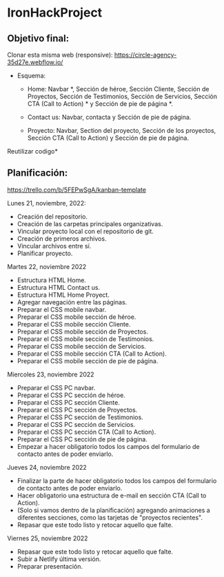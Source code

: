 # IronHackProject

## Objetivo final:

Clonar esta misma web (responsive): https://circle-agency-35d27e.webflow.io/

- Esquema:

  - Home: Navbar \*, Sección de héroe, Sección Cliente, Sección de Proyectos, Sección de Testimonios, Sección de Servicios, Sección CTA (Call to Action) \* y Sección de pie de página \*.

  - Contact us: Navbar, contacta y Sección de pie de página.

  - Proyecto: Navbar, Section del proyecto, Sección de los proyectos, Sección CTA (Call to Action) y Sección de pie de página.

Reutilizar codigo\*

## Planificación:

https://trello.com/b/5FEPwSgA/kanban-template

Lunes 21, noviembre, 2022:

- Creación del repositorio.
- Creación de las carpetas principales organizativas.
- Vincular proyecto local con el repositorio de git.
- Creación de primeros archivos.
- Vincular archivos entre sí.
- Planificar proyecto.

Martes 22, noviembre 2022

- Estructura HTML Home.
- Estructura HTML Contact us.
- Estructura HTML Home Proyect.
- Agregar navegación entre las páginas.
- Preparar el CSS mobile navbar.
- Preparar el CSS mobile sección de héroe.
- Preparar el CSS mobile sección Cliente.
- Preparar el CSS mobile sección de Proyectos.
- Preparar el CSS mobile sección de Testimonios.
- Preparar el CSS mobile sección de Servicios.
- Preparar el CSS mobile sección CTA (Call to Action).
- Preparar el CSS mobile sección de pie de página.

Miercoles 23, noviembre 2022

- Preparar el CSS PC navbar.
- Preparar el CSS PC sección de héroe.
- Preparar el CSS PC sección Cliente.
- Preparar el CSS PC sección de Proyectos.
- Preparar el CSS PC sección de Testimonios.
- Preparar el CSS PC sección de Servicios.
- Preparar el CSS PC sección CTA (Call to Action).
- Preparar el CSS PC sección de pie de página.
- Empezar a hacer obligatorio todos los campos del formulario de contacto antes de poder enviarlo.

Jueves 24, noviembre 2022

- Finalizar la parte de hacer obligatorio todos los campos del formulario de contacto antes de poder enviarlo.
- Hacer obligatorio una estructura de e-mail en sección CTA (Call to Action).
- (Solo si vamos dentro de la planificación) agregando animaciones a diferentes secciones, como las tarjetas de "proyectos recientes".
- Repasar que este todo listo y retocar aquello que falte.

Viernes 25, noviembre 2022

- Repasar que este todo listo y retocar aquello que falte.
- Subir a Netlify última versión.
- Preparar presentación.
